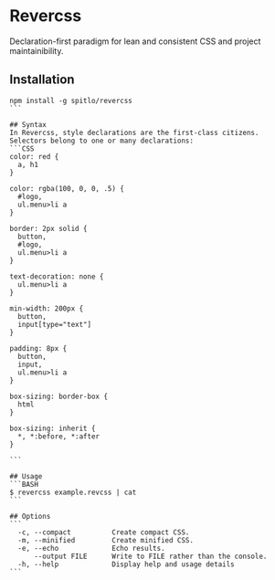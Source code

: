 Revercss
========

Declaration-first paradigm for lean and consistent CSS and project maintainibility.

## Installation
````
npm install -g spitlo/revercss
```

## Syntax
In Revercss, style declarations are the first-class citizens. Selectors belong to one or many declarations:
```CSS
color: red {
  a, h1
}

color: rgba(100, 0, 0, .5) {
  #logo,
  ul.menu>li a
}

border: 2px solid {
  button,
  #logo,
  ul.menu>li a
}

text-decoration: none {
  ul.menu>li a
}

min-width: 200px {
  button,
  input[type="text"]
}

padding: 8px {
  button,
  input,
  ul.menu>li a
}

box-sizing: border-box {
  html
}

box-sizing: inherit {
  *, *:before, *:after
}

```

## Usage
```BASH
$ revercss example.revcss | cat
```

## Options
```
  -c, --compact          Create compact CSS.
  -m, --minified         Create minified CSS.
  -e, --echo             Echo results.
      --output FILE      Write to FILE rather than the console.
  -h, --help             Display help and usage details
```
